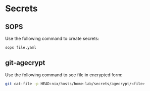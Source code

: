 # Secrets

## SOPS

Use the following command to create secrets:

```sh
sops file.yaml
```

## git-agecrypt

Use the following command to see file in encrypted form:

```sh
git cat-file -p HEAD:nix/hosts/home-lab/secrets/agecrypt/<file>
```
